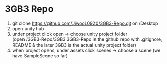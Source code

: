 # 3GB3 Repo
1) git clone https://github.com/JiwooL0920/3GB3-Repo.git on /Desktop
2) open unity hub 
3) under project click open -> choose unity project folder   
      (open /3GB3-Repo/3GB3     3GB3-Repo is the github repo with .gitignore, README & the later 3GB3 is the actual unity project folder)
4) when project opens, under assets click scenes -> choose a scene (we have SampleScene so far)  
